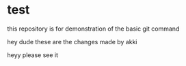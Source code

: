 # test
this repository is for demonstration of the basic git command

hey dude these are the changes made by akki

heyy please see it

